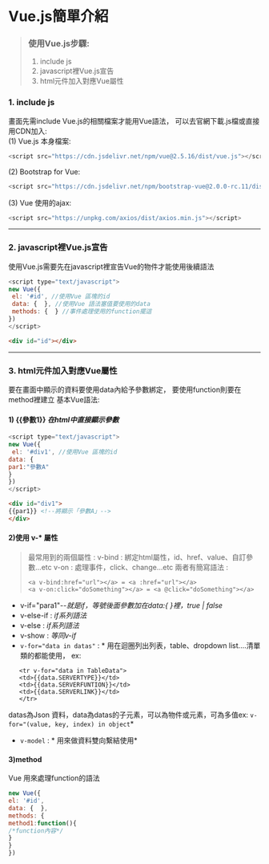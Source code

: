 # Vue.js簡單介紹

>### 使用Vue.js步驟:
> 1. include js
> 2. javascript裡Vue.js宣告
> 3. html元件加入對應Vue屬性

### 1. include js
畫面先需include Vue.js的相關檔案才能用Vue語法，
可以去官網下載.js檔或直接用CDN加入:    
(1) Vue.js 本身檔案:   
```javascript
<script src="https://cdn.jsdelivr.net/npm/vue@2.5.16/dist/vue.js"></script>
```
(2) Bootstrap for Vue:
```javascript 
<script src="https://cdn.jsdelivr.net/npm/bootstrap-vue@2.0.0-rc.11/dist/bootstrap-vue.common.min.js"></script> 
```
(3) Vue 使用的ajax:     
```javascript
<script src="https://unpkg.com/axios/dist/axios.min.js"></script> 
```
***
### 2. javascript裡Vue.js宣告
使用Vue.js需要先在javascript裡宣告Vue的物件才能使用後續語法
```javascript
<script type="text/javascript">  
new Vue({ 
 el: '#id', //使用Vue 區塊的id
 data: {  }, //使用Vue 語法塞值要使用的data
 methods: {  } //事件處理使用的function擺這
})
</script>
```
```html
<div id="id"></div>
```
***
### 3. html元件加入對應Vue屬性
要在畫面中顯示的資料要使用data內給予參數綁定，
要使用function則要在method裡建立
基本Vue語法:
#### 1) {{參數1}}  *在html中直接顯示參數*
```javascript
<script type="text/javascript">  
new Vue({ 
 el: '#div1', //使用Vue 區塊的id
data: {
par1:"參數A"
}
})
</script>
```
```html
<div id="div1">
{{par1}} <!--將顯示「參數A」-->
</div>
```
#### 2)使用 v-* 屬性
>最常用到的兩個屬性 :
>v-bind  : 綁定html屬性，id、href、value、自訂參數...etc
>v-on     : 處理事件，click、change...etc
>兩者有簡寫語法 :
>```Vue 
> <a v-bind:href="url"></a> = <a :href="url"></a> 
> <a v-on:click="doSomething"></a> = <a @click="doSomething"></a>
>```
* v-if="para1"--*就是if，等號後面參數加在data:{ }裡，true | false*
* v-else-if : *if系列語法*
* v-else : *if系列語法*
* v-show : *等同v-if*
* `v-for="data in datas"` : * 用在迴圈列出列表，table、dropdown list....清單類的都能使用，
ex:
```Vue
   <tr v-for="data in TableData">  
   <td>{{data.SERVERTYPE}}</td>  
   <td>{{data.SERVERFUNTION}}</td>   
   <td>{{data.SERVERLINK}}</td>   
   </tr> 
```
datas為Json 資料，data為datas的子元素，可以為物件或元素，可為多值ex: `v-for="(value, key, index) in object`*
* `v-model` : * 用來做資料雙向繫結使用*
#### 3)method
Vue 用來處理function的語法
```javascript
new Vue({
el: '#id', 
data: {  },
methods: {
method1:function(){
/*function內容*/
}
}
})
```
